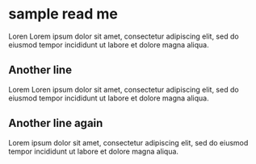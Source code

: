 # sample read me

Loren Lorem ipsum dolor sit amet, consectetur adipiscing elit, sed do eiusmod tempor incididunt ut labore et dolore magna aliqua. 

## Another line

Lorem Loren ipsum dolor sit amet, consectetur adipiscing elit, sed do eiusmod tempor incididunt ut labore et dolore magna aliqua.

## Another line again

Lorem ipsum dolor sit amet, consectetur adipiscing elit, sed do eiusmod tempor incididunt ut labore et dolore magna aliqua.